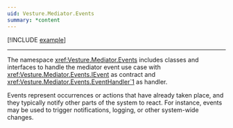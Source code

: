 ```yaml
---
uid: Vesture.Mediator.Events
summary: *content
---
```


[!INCLUDE [example](../../Fragments/basic-usage-label.md)]

---

The namespace <xref:Vesture.Mediator.Events> includes classes and interfaces
to handle the mediator event use case with <xref:Vesture.Mediator.Events.IEvent> 
as contract and <xref:Vesture.Mediator.Events.EventHandler`1> as handler.

Events represent occurrences or actions that have already taken place, 
and they typically notify other parts of the system to react. 
For instance, events may be used to trigger notifications, logging, 
or other system-wide changes.